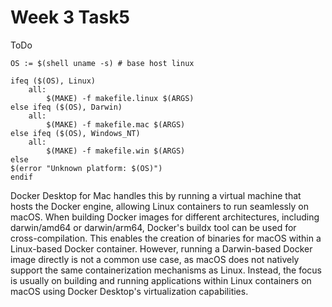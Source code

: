 # Week 3 Task5

ToDo
```
OS := $(shell uname -s) # base host linux

ifeq ($(OS), Linux)
    all:
        $(MAKE) -f makefile.linux $(ARGS)
else ifeq ($(OS), Darwin)
    all:
        $(MAKE) -f makefile.mac $(ARGS)
else ifeq ($(OS), Windows_NT)
    all:
        $(MAKE) -f makefile.win $(ARGS)
else
$(error "Unknown platform: $(OS)")
endif
```

Docker Desktop for Mac handles this by running a virtual machine that hosts the Docker engine, allowing Linux containers to run seamlessly on macOS. When building Docker images for different architectures, including darwin/amd64 or darwin/arm64, Docker's buildx tool can be used for cross-compilation. This enables the creation of binaries for macOS within a Linux-based Docker container. However, running a Darwin-based Docker image directly is not a common use case, as macOS does not natively support the same containerization mechanisms as Linux. Instead, the focus is usually on building and running applications within Linux containers on macOS using Docker Desktop's virtualization capabilities.
